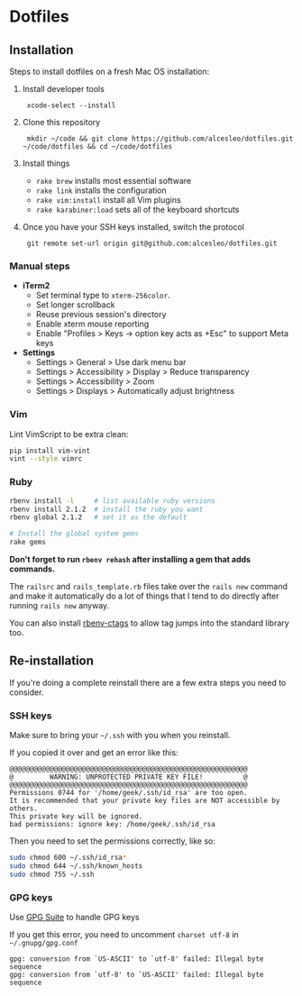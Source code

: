 # Dotfiles

## Installation

Steps to install dotfiles on a fresh Mac OS installation:

1. Install developer tools

        xcode-select --install

2. Clone this repository

        mkdir ~/code && git clone https://github.com/alcesleo/dotfiles.git ~/code/dotfiles && cd ~/code/dotfiles

3. Install things
    * `rake brew` installs most essential software
    * `rake link` installs the configuration
    * `rake vim:install` install all Vim plugins
    * `rake karabiner:load` sets all of the keyboard shortcuts

4. Once you have your SSH keys installed, switch the protocol

        git remote set-url origin git@github.com:alcesleo/dotfiles.git

### Manual steps

* **iTerm2**
    * Set terminal type to `xterm-256color`.
    * Set longer scrollback
    * Reuse previous session's directory
    * Enable xterm mouse reporting
    * Enable "Profiles > Keys -> option key acts as +Esc" to support Meta keys
* **Settings**
    * Settings > General > Use dark menu bar
    * Settings > Accessibility > Display > Reduce transparency
    * Settings > Accessibility > Zoom
    * Settings > Displays > Automatically adjust brightness

### Vim

Lint VimScript to be extra clean:

```bash
pip install vim-vint
vint --style vimrc
```

### Ruby

```bash
rbenv install -l     # list available ruby versions
rbenv install 2.1.2  # install the ruby you want
rbenv global 2.1.2   # set it as the default

# Install the global system gems
rake gems
```

**Don't forget to run `rbenv rehash` after installing a gem that adds commands.**

The `railsrc` and `rails_template.rb` files take over the `rails new` command
and make it automatically do a lot of things that I tend to do directly after
running `rails new` anyway.

You can also install [rbenv-ctags](https://github.com/tpope/rbenv-ctags) to
allow tag jumps into the standard library too.

## Re-installation

If you're doing a complete reinstall there are a few extra steps you need to
consider.

### SSH keys

Make sure to bring your `~/.ssh` with you when you reinstall.

If you copied it over and get an error like this:

    @@@@@@@@@@@@@@@@@@@@@@@@@@@@@@@@@@@@@@@@@@@@@@@@@@@@@@@@@@@
    @         WARNING: UNPROTECTED PRIVATE KEY FILE!          @
    @@@@@@@@@@@@@@@@@@@@@@@@@@@@@@@@@@@@@@@@@@@@@@@@@@@@@@@@@@@
    Permissions 0744 for '/home/geek/.ssh/id_rsa' are too open.
    It is recommended that your private key files are NOT accessible by others.
    This private key will be ignored.
    bad permissions: ignore key: /home/geek/.ssh/id_rsa

Then you need to set the permissions correctly, like so:

```bash
sudo chmod 600 ~/.ssh/id_rsa*
sudo chmod 644 ~/.ssh/known_hosts
sudo chmod 755 ~/.ssh
```

### GPG keys

Use [GPG Suite](https://gpgtools.org/) to handle GPG keys

If you get this error, you need to uncomment `charset utf-8` in `~/.gnupg/gpg.conf`

    gpg: conversion from `US-ASCII' to `utf-8' failed: Illegal byte sequence
    gpg: conversion from `utf-8' to `US-ASCII' failed: Illegal byte sequence
